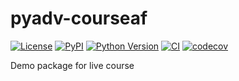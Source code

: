 # pyadv-courseaf

[![License](https://img.shields.io/pypi/l/pyadv-courseaf.svg?color=green)](https://github.com/adfilinis/pyadv-courseaf/raw/main/LICENSE)
[![PyPI](https://img.shields.io/pypi/v/pyadv-courseaf.svg?color=green)](https://pypi.org/project/pyadv-courseaf)
[![Python Version](https://img.shields.io/pypi/pyversions/pyadv-courseaf.svg?color=green)](https://python.org)
[![CI](https://github.com/adfilinis/pyadv-courseaf/actions/workflows/ci.yml/badge.svg)](https://github.com/adfilinis/pyadv-courseaf/actions/workflows/ci.yml)
[![codecov](https://codecov.io/gh/adfilinis/pyadv-courseaf/branch/main/graph/badge.svg)](https://codecov.io/gh/adfilinis/pyadv-courseaf)

Demo package for live course

